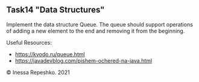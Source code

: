 ## Task14 "Data Structures"

Implement the data structure Queue. The queue should support operations of adding a new element to the end and removing it from the beginning.

Useful Resources:
* https://kvodo.ru/queue.html
* https://javadevblog.com/pishem-ochered-na-java.html

© Inessa Repeshko. 2021

